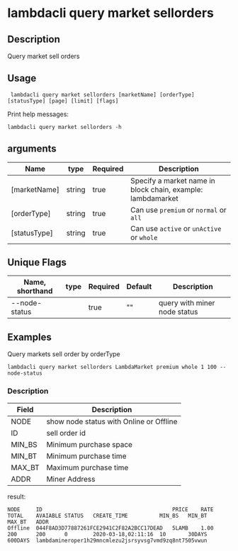 # lambdacli query market sellorders

## Description

Query market sell orders 

## Usage
```
 lambdacli query market sellorders [marketName] [orderType] [statusType] [page] [limit] [flags]
```

Print help messages:
```
lambdacli query market sellorders -h
```

## arguments

| Name               | type   | Required |  Description                                                         |
| ------------------ | -----  | -------- |  ------------------------------------------------------------------- |
| [marketName]       | string | true     |  Specify a market name in block chain, example: lambdamarket | 
| [orderType]        | string | true     |  Can use  `premium` or `normal` or `all`  |
| [statusType]       | string | true     |  Can use  `active` or `unActive` or `whole`|


## Unique Flags

| Name, shorthand    | type   | Required | Default  | Description                                                         |
| ------------------ | -----  | -------- | -------- | ------------------------------------------------------------------- |
| --node-status      |        | true     | ""       | query with miner node status | 

## Examples

Query markets sell order by orderType 
```
lambdacli query market sellorders LambdaMarket premium whole 1 100 --node-status
```

### Description

|  Field    | Description  |
| --------- | ------------ | 
|  NODE     | show node status with Online or Offline   |  
|  ID       | sell order id       | 
|  MIN_BS   | Minimum purchase space       | 
|  MIN_BT   | Minimum purchase time       | 
|  MAX_BT   | Maximum purchase time       |
|  ADDR     | Miner Address       |  

result:
```
NODE     ID                                         PRICE    RATE     TOTAL    AVAIABLE STATUS   CREATE_TIME          MIN_BS   MIN_BT   MAX_BT   ADDR
Offline  044F8AD3D77887261FCE2941C2F82A2BCC17DEAD   5LAMB    1.00     200      200      0        2020-03-18,02:11:16  10       30DAYS   600DAYS  lambdamineroper1h29mncmlezu2jsrsyvsg7vmd9zq8nt7505vwun

```
